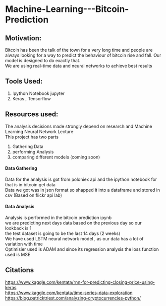 # Machine-Learning---Bitcoin-Prediction
## Motivation:
Bitcoin has been the talk of the town for a very long time and people are always looking for a way to predict the behaviour of bitcoin rise and fall. Our model is designed to do exactly that.
<br>
We are using real-time data and neural networks to achieve best results
<br>
## Tools Used:
1) Ipython Notebook jupyter<br>
2) Keras , Tensorflow

## Resources used:
The analysis decisions made strongly depend on research and Machine Learning Neural Network Lecture
<br>
This project has two parts 
<br>
1) Gathering Data<br>
2) performing Analysis<br>
3) comparing different models (coming soon)


<h4> Data Gathering </h4>
Data for the analysis is got from poloniex api and the ipython notebook for that is in bitcoin get data
<br>
Data we got was in json format so shapped it into a dataframe and stored in csv
(Based on flickr api lab)
<br>

<h4> Data Analysis </h4>
 Analysis is performed in the bitcoin prediction ipynb 
 <br>
 we are predicting next days data based on the previous day so our lookback is 1
 <br>
 the test dataset is going to be the last 14 days (2 weeks)
 <br>
 We have used LSTM neural network model , as our data has a lot of variation with time
 <br>
 Optimisier used is ADAM and since its regression analysis the loss function used is MSE

## Citations 
https://www.kaggle.com/kentata/rnn-for-predicting-closing-price-using-keras
<br>
https://www.kaggle.com/kentata/time-series-data-exploration
<br>
https://blog.patricktriest.com/analyzing-cryptocurrencies-python/

